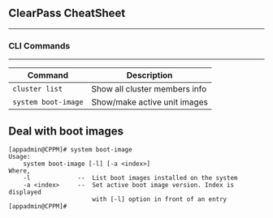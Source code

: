 ## ClearPass CheatSheet
---

### CLI Commands
---

| Command | Description |
|-|-|
| `cluster list` | Show all cluster members info | 
| `system boot-image` | Show/make active unit images |

## Deal with boot images
```markup
[appadmin@CPPM]# system boot-image
Usage:
    system boot-image [-l] [-a <index>]
Where,
    -l             --  List boot images installed on the system
    -a <index>     --  Set active boot image version. Index is displayed
                       with [-l] option in front of an entry
[appadmin@CPPM]#
```